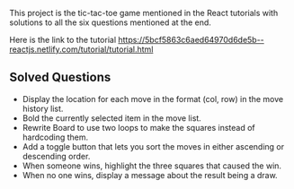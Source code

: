 This project is the tic-tac-toe game mentioned in the React tutorials with solutions to all the six questions mentioned at the end.

Here is the link to the tutorial
https://5bcf5863c6aed64970d6de5b--reactjs.netlify.com/tutorial/tutorial.html

## Solved Questions
- Display the location for each move in the format (col, row) in the move history list.
- Bold the currently selected item in the move list.
- Rewrite Board to use two loops to make the squares instead of hardcoding them.
- Add a toggle button that lets you sort the moves in either ascending or descending order.
- When someone wins, highlight the three squares that caused the win.
- When no one wins, display a message about the result being a draw.
